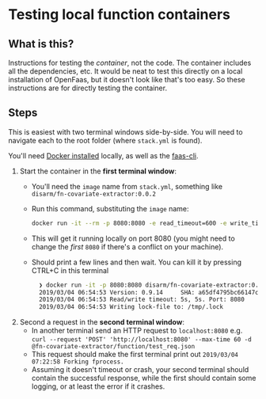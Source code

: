# Testing local function containers

## What is this?

Instructions for testing the _container_, not the code. The container includes all the dependencies, etc. It would be neat to test this directly on a local installation of OpenFaas, but it doesn't look like that's too easy. So these instructions are for directly testing the container.

## Steps

This is easiest with two terminal windows side-by-side. You will need to navigate each to the root folder \(where `stack.yml` is found\).

You'll need [Docker installed](https://runnable.com/docker/install-docker-on-macos) locally, as well as the [faas-cli](https://docs.openfaas.com/cli/install/).

1. Start the container in the **first terminal window**:
   * You'll need the `image` name from `stack.yml`, something like `disarm/fn-covariate-extractor:0.0.2`
   * Run this command, substituting the `image` name:

     ```bash
     docker run -it --rm -p 8080:8080 -e read_timeout=600 -e write_timeout=600 -e exec_timeout=600 -e combine_output=false disarm/fn-covariate-extractor:0.0.2
     ```

   * This will get it running locally on port 8080 \(you might need to change the _first_ `8080` if there's a conflict on your machine\).
   * Should print a few lines and then wait. You can kill it by pressing CTRL+C in this terminal

     ```bash
       ❯ docker run -it -p 8080:8080 disarm/fn-covariate-extractor:0.0.2
       2019/03/04 06:54:53 Version: 0.9.14     SHA: a65df4795bc66147c41161c48bfd4c72f60c7434
       2019/03/04 06:54:53 Read/write timeout: 5s, 5s. Port: 8080
       2019/03/04 06:54:53 Writing lock-file to: /tmp/.lock
     ```
2. Second a request in the **second terminal window**:
   * In another terminal send an HTTP request to `localhost:8080` e.g. `curl --request 'POST' 'http://localhost:8080' --max-time 60 -d @fn-covariate-extractor/function/test_req.json`
   * This request should make the first terminal print out `2019/03/04 07:22:58 Forking fprocess.`
   * Assuming it doesn't timeout or crash, your second terminal should contain the successful response, while the first should contain some logging, or at least the error if it crashes.

